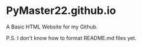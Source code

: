 # PyMaster22.github.io
A Basic HTML Website for my Github.

P.S. I don't know how to format README.md files yet.
